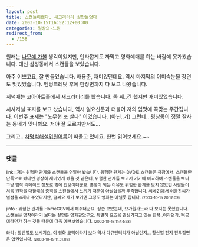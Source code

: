 ```yaml
---
layout: post
title: 스캔들이쁘다, 새크리터리 잘만들었다
date: 2003-10-15T16:52:12+00:00
categories: 일상의-느낌
redirect_from:
  - /158
---
```


원래는 <a href="http://ejang.new21.org/blog/b2/index.php?p=878&c=1">나모에 가볼</a> 생각이었지만, 안타깝게도 까먹고 영화예매를 하는 바람에 못가봤습니다. 대신 삼성동에서 스캔들을 보았습니다.

아주 이쁘고요, 잘 만들었습니다. 배용준, 재미있던데요. 역시 마지막의 이미숙눈물 장면도 멋있었습니다. 엔딩크레딧 후에 한장면까지 다 보고 나왔습니다.

저녁때는 코아아트홀에서 새크러터리를 봤습니다. 좀 쎄..긴 했지만 재미있었습니다.

시사저널 표지를 보고 샀습니다, 역시 일요신문과 더불어 저의 입맛에 꼭맞는 주간집니다. 이번주 표제는 "노무현 또 살다" 이었습니다. (아닌..가) 그런데.. 평창동이 정말 잘사는 동네가 맞나봐요. 저야 잘 모르지만서도...

그리고.. <a href="http://phps.snu.ac.kr/webboard/board_2003c/00000055">차명석해설위원어록</a>이 떠돌고 있네요. 한번 읽어보세요.~~

* * *

### 댓글



<!--- cmt:329 --->
<!--- mail: --->
<!--- parent:0 --->

<small class=comment>link : 저는 위험한 관계와 스캔들을 연달아 봤습니다. 위험한 관계는 DVD로 스캔들은 극장에서. 스캔들만 단독으로 봤다면 굉장히 재미있게 봤을 것 같은데, 위험한 관계를 보고서 거기에 비교하여 스캔들을 보니 그냥 범작 리메이크 정도로 밖에 안보이더군요. 흥행이 되는 이유도 위험한 관계를 보지 않았던 사람들이 처음 원작을 대할때의 충격을 스캔들에서 느끼기 때문이 아닐었을까 추측합니다. 씨네21에서 이동진씨가 별점을 4개나 주었다지만, 글쎄요 제가 보기엔 그정도 영화는 아닐듯 합니다. <small>(2003-10-15 20:12:09)</small></small>


<!--- cmt:330 --->
<!--- mail: --->
<!--- parent:0 --->

<small class=comment>jinto : 위험한 관계를 HomeCGV에서 해주더군요. 잠깐 보았는데, 요가원가느라 다 보지는 못했습니다.  스캔들은 명작이라기 보다는 잘만든 영화같았구요. 특별히 요즈음 관심가지고 있는 한복..이라던가, 목공예라던가 하는 것들 때문에 더욱 예뻐보였습니다. <small>(2003-10-16 11:44:28)</small></small>


<!--- cmt:331 --->
<!--- mail: --->
<!--- parent:0 --->

<small class=comment>와리 : 황산벌도 보시지요.  이 영화 코믹이라기 보다  역사 다큐멘터리가 아닐런지...  황산벌 진지 전투장면은 압권입니다. <small>(2003-10-19 11:51:02)</small></small>

